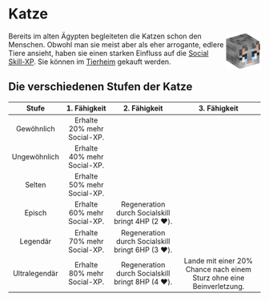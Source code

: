 # Katze

<img align="right" width="70" eight="75" src="../../../assets/image/pets/Katze.png">


Bereits im alten Ägypten begleiteten die Katzen schon den Menschen. Obwohl man sie meist aber als eher arrogante, edlere Tiere ansieht, haben sie einen starken Einfluss auf die [Social Skill-XP](../../pages/skills/social.md). Sie können im [Tierheim](../../pages/gebäude/tierheim.md) gekauft werden.

## Die verschiedenen Stufen der Katze

| Stufe | 1. Fähigkeit | 2. Fähigkeit | 3. Fähigkeit |
|:-:|:-:|:-:|:-:|
| Gewöhnlich | Erhalte 20% mehr Social-XP. |
| Ungewöhnlich | Erhalte 40% mehr Social-XP. |
| Selten | Erhalte 50% mehr Social-XP. |
| Episch | Erhalte 60% mehr Social-XP. | Regeneration durch Socialskill bringt 4HP (2 :heart:). |
| Legendär | Erhalte 70% mehr Social-XP. | Regeneration durch Socialskill bringt 6HP (3 :heart:). |
| Ultralegendär | Erhalte 80% mehr Social-XP. | Regeneration durch Socialskill bringt 8HP (4 :heart:). | Lande mit einer 20% Chance nach einem Sturz ohne eine Beinverletzung. |
